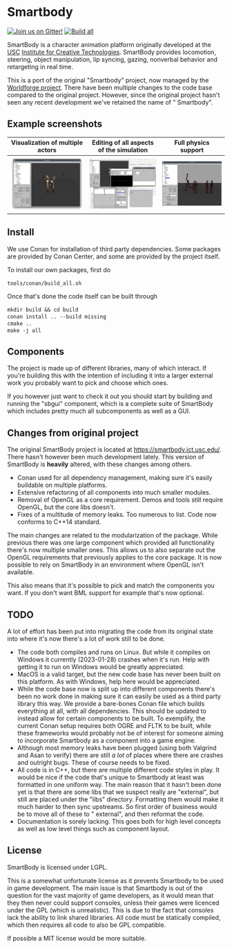 # Smartbody

[![Join us on Gitter!](https://badges.gitter.im/Worldforge.svg)](https://gitter.im/Worldforge/Lobby)
[![Build all](https://github.com/worldforge/smartbody/actions/workflows/cmake.yml/badge.svg)](https://github.com/worldforge/smartbody/actions/workflows/cmake.yml)

SmartBody is a character animation platform originally developed at
the [USC](http://usc.edu/) [Institute for Creative Technologies](http://ict.usc.edu/).
SmartBody provides locomotion, steering, object manipulation, lip syncing, gazing, nonverbal behavior and retargeting in
real time.

This is a port of the original "Smartbody" project, now managed by
the [Worldforge project](https://www.worldforge.org/). There have been multiple changes to the code base compared to the
original project. However, since the original project hasn't seen any recent development we've retained the name of "
Smartbody".

## Example screenshots

| Visualization of multiple actors        | Editing of all aspects of the simulation | Full physics support              |
|-----------------------------------------|------------------------------------------|-----------------------------------|
| ![](docs/screenshots/scene_example.png) | ![](docs/screenshots/editors.png)        | ![](docs/screenshots/physics.png) |

## Install

We use Conan for installation of third party dependencies. Some packages are provided by Conan Center, and some are
provided by the project itself.

To install our own packages, first do

```shell
tools/conan/build_all.sh
```

Once that's done the code itself can be built through

```shell
mkdir build && cd build
conan install .. --build missing
cmake ..
make -j all
```

## Components

The project is made up of different libraries, many of which interact. If you're building this with the
intention of including it into a larger external work you probably want to pick and choose which ones.

If you however just want to check it out you should start by building and running the "sbgui" component, which is a
complete suite of SmartBody which includes pretty much all subcomponents as well as a GUI.

## Changes from original project

The original SmartBody project is located at https://smartbody.ict.usc.edu/. There hasn't however been much development
lately. This version of SmartBody is __heavily__ altered, with these changes among others.

* Conan used for all dependency management, making sure it's easily buildable on multiple platforms.
* Extensive refactoring of all components into much smaller modules.
* Removal of OpenGL as a core requirement. Demos and tools still require OpenGL, but the core libs doesn't.
* Fixes of a multitude of memory leaks. Too numerous to list. Code now conforms to C++14 standard.

The main changes are related to the modularization of the package. While previous there was one large component which
provided all functionality there's now multiple smaller ones. This allows us to also separate out the OpenGL
requirements
that previously applies to the core package. It is now possible to rely on SmartBody in an environment where OpenGL
isn't available.

This also means that it's possible to pick and match the components you want. If you don't want BML support for example
that's now optional.

## TODO

A lot of effort has been put into migrating the code from its original state into where it's now there's a lot of work
still to be done.

* The code both compiles and runs on Linux. But while it compiles on Windows it currently (2023-01-28) crashes when it's
  run. Help with getting it to run on Windows would be greatly appreciated.
* MacOS is a valid target, but the new code base has never been built on this platform. As with Windows, help here would
  be appreciated.
* While the code base now is split up into different components there's been no work done in making sure it can easily
  be used as a third party library this way. We provide a bare-bones Conan file which builds everything at all, with all
  dependencies. This should be updated to instead allow for certain components to be built. To exemplify, the current
  Conan setup requires both OGRE and FLTK to be built, while these frameworks would probably not be of interest for
  someone aiming to incorporate Smartbody as a component into a game engine.
* Although most memory leaks have been plugged (using both Valgrind and Asan to verify) there are still _a lot_ of
  places where there are crashes and outright bugs. These of course needs to be fixed.
* All code is in C++, but there are multiple different code styles in play. It would be nice if the code that's unique
  to Smartbody at least was formatted in one uniform way. The main reason that it hasn't been done yet is that there are
  some libs that we suspect really are "external", but still are placed under the "libs" directory. Formatting them
  would make it much harder to then sync upstreams. So first order of business would be to move all of these to "
  external", and then reformat the code.
* Documentation is sorely lacking. This goes both for high level concepts as well as low level things such as component
  layout.

## License

SmartBody is licensed under LGPL.

This is a somewhat unfortunate license as it prevents Smartbody to be used in game development. The main issue is that
Smartbody is out of the question for the vast majority of game developers, as it would mean that they then never could
support consoles, unless their games were licenced under the GPL (which is unrealistic).
This is due to the fact that consoles lack the ability to link shared libraries. All code must be statically compiled,
which then requires all code to also be GPL compatible.

If possible a MIT license would be more suitable.
